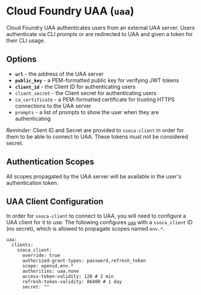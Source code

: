 # Cloud Foundry UAA (`uaa`)

Cloud Foundry UAA authenticates users from an external UAA server. Users authenticate via CLI prompts or are redirected to UAA and given a token for their CLI usage.


## Options

 * **`url`** - the address of the UAA server
 * **`public_key`** - a PEM-formatted public key for verifying JWT tokens
 * **`client_id`** - the Client ID for authenticating users
 * `client_secret` - the Client secret for authenticating users
 * `ca_certificate` - a PEM-formatted certificate for trusting HTTPS connections to the UAA server
 * `prompts` - a list of prompts to show the user when they are authenticating

*Reminder*: Client ID and Secret are provided to `ssoca-client` in order for them to be able to connect to UAA. These tokens must not be considered secret.


## Authentication Scopes

All scopes propagated by the UAA server will be available in the user's authentication token.


## UAA Client Configuration

In order for `ssoca-client` to connect to UAA, you will need to configure a UAA client for it to use. The following configures [`uaa`](https://bosh.io/jobs/uaa?source=github.com/cloudfoundry/uaa-release&version=67.0#p%3duaa.clients) with a `ssoca_client` ID (no secret), which is allowed to propagate scopes named `env.*`.

    uaa:
      clients:
        ssoca_client:
          override: true
          authorized-grant-types: password,refresh_token
          scope: openid,env.*
          authorities: uaa.none
          access-token-validity: 120 # 2 min
          refresh-token-validity: 86400 # 1 day
          secret: ""
